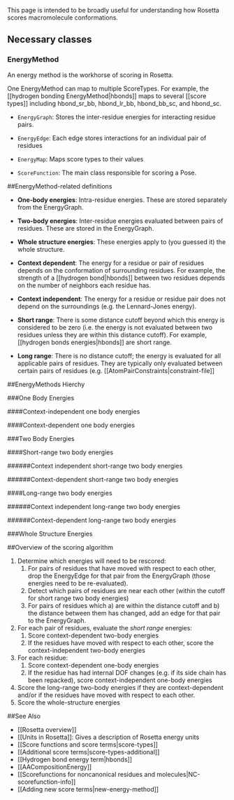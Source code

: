 This page is intended to be broadly useful for understanding how Rosetta scores macromolecule conformations.

## Necessary classes ##

### EnergyMethod ###

An energy method is the workhorse of scoring in Rosetta.

One EnergyMethod can map to multiple ScoreTypes.  For example, the [[hydrogen bonding EnergyMethod|hbonds]] maps to several [[score types]] including hbond_sr_bb, hbond_lr_bb, hbond_bb_sc, and hbond_sc.

* `EnergyGraph`: Stores the inter-residue energies for interacting residue pairs.

* `EnergyEdge`: Each edge stores interactions for an individual pair of residues

* `EnergyMap`: Maps score types to their values

* `ScoreFunction`: The main class responsible for scoring a Pose. 

##EnergyMethod-related definitions

* **One-body energies**: Intra-residue energies. These are stored separately from the EnergyGraph.

* **Two-body energies**: Inter-residue energies evaluated between pairs of residues. These are stored in the EnergyGraph.

* **Whole structure energies**: These energies apply to (you guessed it) the whole structure.

* **Context dependent**: The energy for a residue or pair of residues depends on the conformation of surrounding residues. For example, the strength of a [[hydrogen bond|hbonds]] between two residues depends on the number of neighbors each residue has.

* **Context independent**: The energy for a residue or residue pair does not depend on the surroundings (e.g. the Lennard-Jones energy).

* **Short range**: There is some distance cutoff beyond which this energy is considered to be zero (i.e. the energy is not evaluated between two residues unless they are within this distance cutoff).  For example, [[hydrogen bonds energies|hbonds]] are short range.

* **Long range**: There is no distance cutoff; the energy is evaluated for all applicable pairs of residues.  They are typically only evaluated between certain pairs of residues (e.g. [[AtomPairConstraints|constraint-file]]

##EnergyMethods Hierchy

###One Body Energies

####Context-independent one body energies

####Context-dependent one body energies

###Two Body Energies

####Short-range two body energies

######Context independent short-range two body energies

######Context-dependent short-range two body energies

####Long-range two body energies

######Context independent long-range two body energies

######Context-dependent long-range two body energies

###Whole Structure Energies

##Overview of the scoring algorithm

1. Determine which energies will need to be rescored:
   1. For pairs of residues that have moved with respect to each other, drop the EnergyEdge for that pair from the EnergyGraph (those energies need to be re-evaluated).
   2. Detect which pairs of residues are near each other (within the cutoff for short range two body energies)
   3. For pairs of residues which a) are within the distance cutoff and b) the distance between them has changed, add an edge for that pair to the EnergyGraph.
2. For each pair of residues, evaluate the *short range* energies:
   1. Score context-dependent two-body energies
   2. If the residues have moved with respect to each other, score the context-independent two-body energies
3. For each residue:
   1. Score context-dependent one-body energies
   2. If the residue has had internal DOF changes (e.g. if its side chain has been repacked), score context-independent one-body energies
4. Score the long-range two-body energies if they are context-dependent and/or if the residues have moved with respect to each other.
5. Score the whole-structure energies



##See Also

* [[Rosetta overview]]
* [[Units in Rosetta]]: Gives a description of Rosetta energy units
* [[Score functions and score terms|score-types]]
* [[Additional score terms|score-types-additional]]
* [[Hydrogen bond energy term|hbonds]]
* [[AACompositionEnergy]]
* [[Scorefunctions for noncanonical residues and molecules|NC-scorefunction-info]]
* [[Adding new score terms|new-energy-method]]